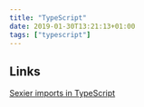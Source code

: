 ```yaml
---
title: "TypeScript"
date: 2019-01-30T13:21:13+01:00
tags: ["typescript"]
---
```


## Links

[Sexier imports in TypeScript]( https://netbasal.com/sexier-imports-in-typescript-e3c645bdd3c6)
